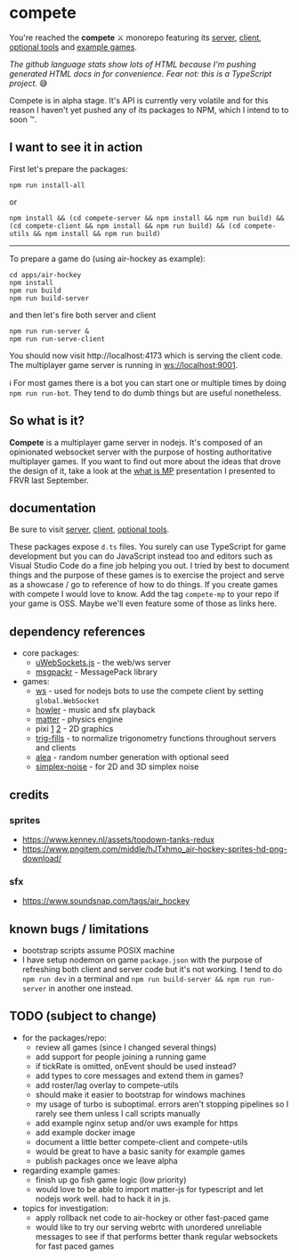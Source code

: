 # compete

You're reached the **compete** ⚔️ monorepo featuring its
[server](packages/compete-server/),
[client](packages/compete-client/),
[optional tools](packages/compete-utils/)
and [example games](apps/).

_The github language stats show lots of HTML because I'm pushing generated HTML docs in for convenience. Fear not: this is a TypeScript project._ 😅

Compete is in alpha stage. It's API is currently very volatile and for this reason I haven't yet pushed any of its packages to NPM, which I intend to to soon ™️.

## I want to see it in action

First let's prepare the packages:

`npm run install-all`

or

`npm install && (cd compete-server && npm install && npm run build) && (cd compete-client && npm install && npm run build) && (cd compete-utils && npm install && npm run build)`

----

To prepare a game do (using air-hockey as example):

```
cd apps/air-hockey
npm install
npm run build
npm run build-server
```

and then let's fire both server and client

```
npm run run-server &
npm run run-serve-client
```

You should now visit http://localhost:4173 which is serving the client code.  
The multiplayer game server is running in [ws://localhost:9001](ws://localhost:9001).

ℹ️ For most games there is a bot you can start one or multiple times by doing `npm run run-bot`. They tend to do dumb things but are useful nonetheless.


## So what is it?

**Compete** is a multiplayer game server in nodejs. 
It's composed of an opinionated websocket server with the purpose of hosting authoritative multiplayer games. If you want to find out more about the ideas that drove the design of it, take a look at the [what is MP](https://josepedrodias.com/presentations/what-is-mp) presentation I presented to FRVR last September.


## documentation

Be sure to visit [server](packages/compete-server/),
[client](packages/compete-client/),
[optional tools](packages/compete-utils/).

These packages expose `d.ts` files. You surely can use TypeScript for game development but you can do JavaScript instead too
and editors such as Visual Studio Code do a fine job helping you out.
I tried by best to document things and the purpose of these games is to exercise the project and serve as a showcase / go to reference of how to do things.
If you create games with compete I would love to know. Add the tag `compete-mp` to your repo if your game is OSS. Maybe we'll even feature some of those as links here. 

## dependency references

- core packages:
  - [uWebSockets.js](https://github.com/uNetworking/uWebSockets.js/) - the web/ws server
  - [msgpackr](https://github.com/kriszyp/msgpackr) - MessagePack library
- games:
  - [ws](https://github.com/websockets/ws) - used for nodejs bots to use the compete client by setting `global.WebSocket`
  - [howler](https://github.com/goldfire/howler.js#documentation) - music and sfx playback
  - [matter](https://brm.io/matter-js/docs/) - physics engine
  - pixi [1](https://pixijs.download/release/docs/index.html) [2](https://pixijs.io/guides/) - 2D graphics
  - [trig-fills](https://github.com/strainer/trigfills) - to normalize trigonometry functions throughout servers and clients
  - [alea](https://github.com/coverslide/node-alea) - random number generation with optional seed
  - [simplex-noise](https://github.com/jwagner/simplex-noise.js) - for 2D and 3D simplex noise

## credits
### sprites

- https://www.kenney.nl/assets/topdown-tanks-redux
- https://www.pngitem.com/middle/hJTxhmo_air-hockey-sprites-hd-png-download/

### sfx

- https://www.soundsnap.com/tags/air_hockey


## known bugs / limitations

- bootstrap scripts assume POSIX machine
- I have setup nodemon on game `package.json` with the purpose of refreshing both client and server code but it's not working.
I tend to do `npm run dev` in a terminal and `npm run build-server && npm run run-server` in another one instead.

## TODO (subject to change)

- for the packages/repo:
  - review all games (since I changed several things)
  - add support for people joining a running game
  - if tickRate is omitted, onEvent should be used instead?
  - add types to core messages and extend them in games?
  - add roster/lag overlay to compete-utils
  - should make it easier to bootstrap for windows machines
  - my usage of turbo is suboptimal. errors aren't stopping pipelines so I rarely see them unless I call scripts manually
  - add example nginx setup and/or uws example for https
  - add example docker image
  - document a little better compete-client and compete-utils
  - would be great to have a basic sanity for example games
  - publish packages once we leave alpha
- regarding example games:
  - finish up go fish game logic (low priority)
  - would love to be able to import matter-js for typescript and let nodejs work well. had to hack it in js.
- topics for investigation:
  - apply rollback net code to air-hockey or other fast-paced game
  - would like to try our serving webrtc with unordered unreliable messages to see if that performs better thank regular websockets for fast paced games
